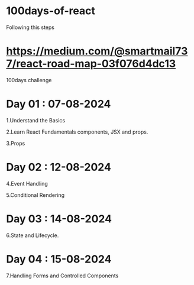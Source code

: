 # 100days-of-react

Following this steps

# https://medium.com/@smartmail737/react-road-map-03f076d4dc13

100days challenge

# Day 01 : 07-08-2024

1.Understand the Basics

2.Learn React Fundamentals components, JSX and props.

3.Props

# Day 02 : 12-08-2024

4.Event Handling

5.Conditional Rendering

# Day 03 : 14-08-2024

6.State and Lifecycle.

# Day 04 : 15-08-2024

7.Handling Forms and Controlled Components
